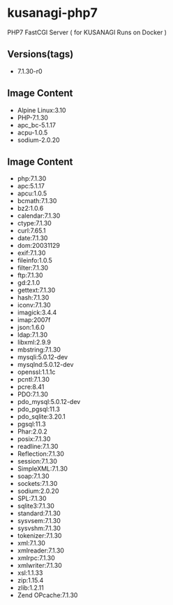# kusanagi-php7
PHP7 FastCGI Server ( for KUSANAGI Runs on Docker )

## Versions(tags)
- 7.1.30-r0

## Image Content
- Alpine Linux:3.10
- PHP-7.1.30
- apc_bc-5.1.17
- acpu-1.0.5
- sodium-2.0.20

## Image Content
- php:7.1.30
- apc:5.1.17
- apcu:1.0.5
- bcmath:7.1.30
- bz2:1.0.6
- calendar:7.1.30
- ctype:7.1.30
- curl:7.65.1
- date:7.1.30
- dom:20031129
- exif:7.1.30
- fileinfo:1.0.5
- filter:7.1.30
- ftp:7.1.30
- gd:2.1.0
- gettext:7.1.30
- hash:7.1.30
- iconv:7.1.30
- imagick:3.4.4
- imap:2007f
- json:1.6.0
- ldap:7.1.30
- libxml:2.9.9
- mbstring:7.1.30
- mysqli:5.0.12-dev
- mysqlnd:5.0.12-dev
- openssl:1.1.1c
- pcntl:7.1.30
- pcre:8.41
- PDO:7.1.30
- pdo_mysql:5.0.12-dev
- pdo_pgsql:11.3
- pdo_sqlite:3.20.1
- pgsql:11.3
- Phar:2.0.2
- posix:7.1.30
- readline:7.1.30
- Reflection:7.1.30
- session:7.1.30
- SimpleXML:7.1.30
- soap:7.1.30
- sockets:7.1.30
- sodium:2.0.20
- SPL:7.1.30
- sqlite3:7.1.30
- standard:7.1.30
- sysvsem:7.1.30
- sysvshm:7.1.30
- tokenizer:7.1.30
- xml:7.1.30
- xmlreader:7.1.30
- xmlrpc:7.1.30
- xmlwriter:7.1.30
- xsl:1.1.33
- zip:1.15.4
- zlib:1.2.11
- Zend OPcache:7.1.30

